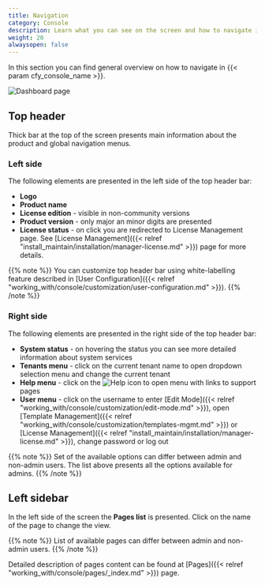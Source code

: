 ```yaml
---
title: Navigation
category: Console
description: Learn what you can see on the screen and how to navigate in the application.
weight: 20
alwaysopen: false
---
```


In this section you can find general overview on how to navigate in {{< param cfy_console_name >}}.  

![Dashboard page]( /images/ui/pages/dashboard-page.png )


## Top header

Thick bar at the top of the screen presents main information about the product and global navigation menus.


### Left side

The following elements are presented in the left side of the top header bar:

* **Logo**
* **Product name**
* **License edition** - visible in non-community versions
* **Product version** - only major an minor digits are presented
* **License status** - on click you are redirected to License Management page. See [License Management]({{< relref "install_maintain/installation/manager-license.md" >}}) page for more details.

{{% note %}}
You can customize top header bar using white-labelling feature described in [User Configuration]({{< relref "working_with/console/customization/user-configuration.md" >}}).
{{% /note %}}


### Right side

The following elements are presented in the right side of the top header bar:

* **System status** - on hovering the status you can see more detailed information about system services
* **Tenants menu** - click on the current tenant name to open dropdown selection menu and change the current tenant  
* **Help menu** - click on the ![Help icon]( /images/ui/icons/help-icon.png ) to open menu with links to support pages
* **User menu** - click on the username to enter [Edit Mode]({{< relref "working_with/console/customization/edit-mode.md" >}}), open [Template Management]({{< relref "working_with/console/customization/templates-mgmt.md" >}}) or [License Management]({{< relref "install_maintain/installation/manager-license.md" >}}), change password or log out

{{% note %}}
Set of the available options can differ between admin and non-admin users. The list above presents all the options available for admins.
{{% /note %}}


## Left sidebar

In the left side of the screen the **Pages list** is presented. Click on the name of the page to change the view.

{{% note %}}
List of available pages can differ between admin and non-admin users.
{{% /note %}}

Detailed description of pages content can be found at [Pages]({{< relref "working_with/console/pages/_index.md" >}}) page.
